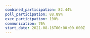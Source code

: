 ```yaml
---
combined_participation: 82.44%
poll_participation: 88.89%
exec_participation: 100%
communication: 76%
start_date: 2021-08-16T00:00:00.000Z
---
```

